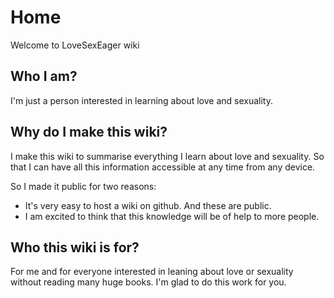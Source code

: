 # Home

Welcome to LoveSexEager wiki

## Who I am?

I'm just a person interested in learning about love and sexuality. 

## Why do I make this wiki?

I make this wiki to summarise everything I learn about love and sexuality. So that I can have all this information accessible at any time from any device.

So I made it public for two reasons:

- It's very easy to host a wiki on github. And these are public.
- I am excited to think that this knowledge will be of help to more people.

## Who this wiki is for?

For me and for everyone interested in leaning about love or sexuality without reading many huge books. I'm glad to do this work for you.
